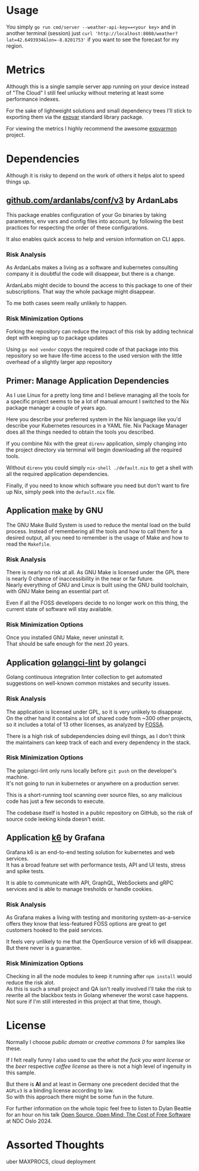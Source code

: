 # Usage

You simply `go run cmd/server --weather-api-key==<your key>` and in another 
terminal (session) just
`curl 'http://localhost:8080/weather?lat=42.6493934&lon=-8.8201753'`
if you want to see the forecast for my region.

# Metrics

Although this is a single sample server app running on your device instead of
"The Cloud" I still feel unlucky without metering at least some performance
indexes.

For the sake of lightweight solutions and small dependency trees I'll stick to
exporting them via the [expvar](https://pkg.go.dev/expvar) standard library
package.

For viewing the metrics I highly recommend the awesome [expvarmon](https://github.com/divan/expvarmon)
project.

# Dependencies

Although it is risky to depend on the work of others it helps alot to speed
things up.

## [github.com/ardanlabs/conf/v3](https://pkg.go.dev/github.com/ardanlabs/conf/v3) by ArdanLabs

This package enables configuration of your Go binaries by taking parameters,
env vars and config files into account, by following the best practices for
respecting the order of these configurations.

It also enables quick access to help and version information on CLI apps.

### Risk Analysis

As ArdanLabs makes a living as a software and kubernetes consulting company
it is doubtful the code will disappear, but there is a change.

ArdanLabs might decide to bound the access to this package to one of
their subscriptions. That way the whole package might disappear.

To me both cases seem really unlikely to happen.

### Risk Minimization Options

Forking the repository
can reduce the impact of this risk by adding technical dept with keeping up to
package updates

Using `go mod vendor` copys the required code of that package into this 
repository so we have life-time access to the used version with the little
overhead of a slightly larger app repository

## Primer: Manage Application Dependencies

As I use Linux for a pretty long time and I believe managing all the tools for a
specific project seems to be a lot of manual amount I switched to the Nix package
manager a couple of years ago.

Here you describe your preferred system in the Nix language like you'd describe
your Kubernetes resources in a YAML file.
Nix Package Manager does all the things needed to obtain the tools you described.

If you combine Nix with the great `direnv` application, simply changing into the
project directory via terminal will begin downloading all the required tools.

Without `direnv` you could simply `nix-shell ./default.nix` to get a shell with
all the required application dependencies.

Finally, if you need to know which software you need but don't want to fire up 
Nix, simply peek into the `default.nix` file.

## Application [make](https://www.gnu.org/software/make/) by GNU

The GNU Make Build System is used to reduce the mental load on the build process.
Instead of remembering all the tools and how to call them for a desired output,
all you need to remember is the usage of Make and how to read the `Makefile`.

### Risk Analysis

There is nearly no risk at all. As GNU Make is licensed under the GPL there is
nearly 0 chance of inaccessibility in the near or far future.  
Nearly everything of GNU and Linux is built using the GNU build toolchain, with
GNU Make being an essential part of.

Even if all the FOSS developers decide to no longer work on this thing, the
current state of software will stay available.

### Risk Minimization Options

Once you installed GNU Make, never uninstall it.  
That should be safe enough for the next 20 years.

## Application [golangci-lint](https://golangci-lint.run/) by golangci

Golang continuous integration linter collection to get automated suggestions on
well-known common mistakes and security issues.

### Risk Analysis

The application is licensed under GPL, so it is very unlikely to disappear.  
On the other hand it contains a lot of shared code from ~300 other projects, so 
it includes a total of 13 other licenses, as analyzed by [FOSSA](https://app.fossa.io/projects/git%2Bgithub.com%2Fgolangci%2Fgolangci-lint).

There is a high risk of subdependencies doing evil things, as I don't think the
maintainers can keep track of each and every dependency in the stack.

### Risk Minimization Options

The golangci-lint only runs locally before `git push` on the developer's machine.  
It's not going to run in kubernetes or anywhere on a production server.

This is a short-running tool scanning over source files, so any malicious code
has just a few seconds to execute.

The codebase itself is hosted in a public repository on GitHub, so the risk of
source code leeking kinda doesn't exist.

## Application [k6](https://k6.io/) by Grafana

Grafana k6 is an end-to-end testing solution for kubernetes and web services.  
It has a broad feature set with performance tests, API and UI tests, stress and
spike tests.

It is able to communicate with API, GraphQL, WebSockets and gRPC services and is
able to manage tresholds or handle cookies.


### Risk Analysis

As Grafana makes a living with testing and monitoring system-as-a-service
offers they know that less-featured FOSS options are great to get customers
hooked to the paid services.

It feels very unlikely to me that the OpenSource version of k6 will disappear.  
But there never is a guarantee.

### Risk Minimization Options

Checking in all the node modules to keep it running after `npm install` would
reduce the risk alot.  
As this is such a small project and QA isn't really involved I'll take the risk
to rewrite all the blackbox tests in Golang whenever the worst case happens.
Not sure if I'm still interested in this project at that time, though.

# License

Normally I choose *public domain* or *creative commons 0* for samples like these.

If I felt really funny I also used to use the *what the fuck you want license*
or the *beer* respective *coffee license* as there is not a high level of 
ingenuity in this sample.

But there is **AI** and at least in Germany one precedent decided that the `AGPLv3`
is a binding license according to law.  
So with this approach there might be some fun in the future.

For further information on the whole topic feel free to listen to Dylan Beattie
for an hour on his talk [Open Source, Open Mind: The Cost of Free Software](https://www.youtube.com/watch?v=vzYqxo13I1U&t=1174s)
at NDC Oslo 2024.


# Assorted Thoughts

uber MAXPROCS, cloud deployment
